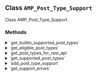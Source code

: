 ## Class `AMP_Post_Type_Support`

Class AMP_Post_Type_Support.

### Methods
<details>
<summary>`get_builtin_supported_post_types`</summary>

```php
static public get_builtin_supported_post_types()
```

Get post types that plugin supports out of the box (which cannot be disabled).


</details>
<details>
<summary>`get_eligible_post_types`</summary>

```php
static public get_eligible_post_types()
```

Get post types that are eligible for AMP support.


</details>
<details>
<summary>`get_post_types_for_rest_api`</summary>

```php
static public get_post_types_for_rest_api()
```

Get post types that can be shown in the REST API and supports AMP.


</details>
<details>
<summary>`get_supported_post_types`</summary>

```php
static public get_supported_post_types()
```

Get supported post types.


</details>
<details>
<summary>`add_post_type_support`</summary>

```php
static public add_post_type_support()
```

Declare support for post types.

This function should only be invoked through the &#039;after_setup_theme&#039; action to allow plugins/theme to overwrite the post types support.


</details>
<details>
<summary>`get_support_errors`</summary>

```php
static public get_support_errors( $post )
```

Return error codes for why a given post does not have AMP support.


</details>
